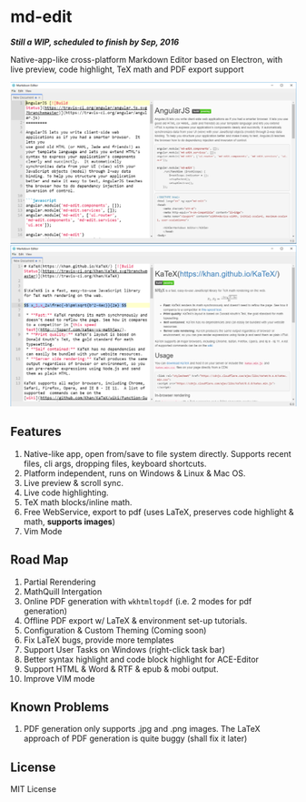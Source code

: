 md-edit
=======

***Still a WIP, scheduled to finish by Sep, 2016***

Native-app-like cross-platform Markdown Editor based on Electron, with live preview, code highlight, TeX math and PDF export support

![Preview](img/preview.png)
![Preview](img/preview2.png)

## Features
1. Native-like app, open from/save to file system directly. Supports recent files, cli args, dropping files, keyboard shortcuts.
2. Platform independent, runs on Windows & Linux & Mac OS.
3. Live preview & scroll sync.
4. Live code highlighting.
5. TeX math blocks/inline math.
6. Free WebService, export to pdf (uses LaTeX, preserves code highlight & math, **supports images**)
7. Vim Mode

## Road Map
1. Partial Rerendering
2. MathQuill Intergation
3. Online PDF generation with ```wkhtmltopdf``` (i.e. 2 modes for pdf generation)
4. Offline PDF export w/ LaTeX & environment set-up tutorials.
5. Configuration & Custom Theming (Coming soon)
6. Fix LaTeX bugs, provide more templates
7. Support User Tasks on Windows (right-click task bar)
8. Better syntax highlight and code block highlight for ACE-Editor
9. Support HTML & Word & RTF & epub & mobi output.
10. Improve VIM mode

## Known Problems
1. PDF generation only supports .jpg and .png images. The LaTeX approach of PDF generation is quite buggy (shall fix it later)

## License
MIT License